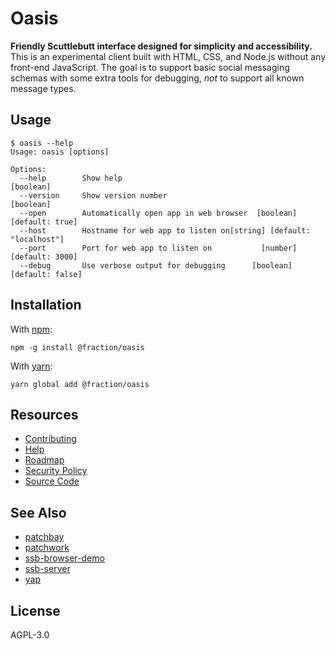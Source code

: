 # Oasis

**Friendly Scuttlebutt interface designed for simplicity and accessibility.**
This is an experimental client built with HTML, CSS, and Node.js without any
front-end JavaScript. The goal is to support basic social messaging schemas with
some extra tools for debugging, *not* to support all known message types.

## Usage

```console
$ oasis --help
Usage: oasis [options]

Options:
  --help        Show help                                              [boolean]
  --version     Show version number                                    [boolean]
  --open        Automatically open app in web browser  [boolean] [default: true]
  --host        Hostname for web app to listen on[string] [default: "localhost"]
  --port        Port for web app to listen on           [number] [default: 3000]
  --debug       Use verbose output for debugging      [boolean] [default: false]
```

## Installation

With [npm](https://npmjs.org/):

```shell
npm -g install @fraction/oasis
```

With [yarn](https://yarnpkg.com/en/):

```shell
yarn global add @fraction/oasis
```

## Resources

- [Contributing](https://github.com/fraction/oasis/blob/master/docs/contributing.md)
- [Help](https://github.com/fraction/oasis/issues/new/choose)
- [Roadmap](https://github.com/fraction/oasis/blob/master/docs/roadmap.md)
- [Security Policy](https://github.com/fraction/oasis/blob/master/docs/security.md)
- [Source Code](https://github.com/fraction/oasis.git)

## See Also

- [patchbay](https://github.com/ssbc/patchbay)
- [patchwork](https://github.com/ssbc/patchwork)
- [ssb-browser-demo](https://github.com/arj03/ssb-browser-demo)
- [ssb-server](https://github.com/ssbc/ssb-server)
- [yap](https://github.com/dominictarr/yap)

## License

AGPL-3.0
